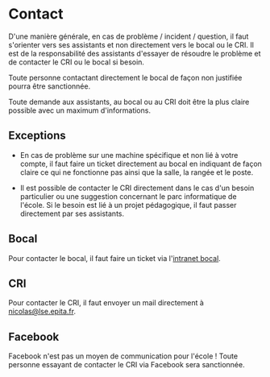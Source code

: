 # Contact

D'une manière générale, en cas de problème / incident / question, il faut
s'orienter vers ses assistants et non directement vers le bocal ou le CRI.
Il est de la responsabilité des assistants d'essayer de résoudre le
problème et de contacter le CRI ou le bocal si besoin.

Toute personne contactant directement le bocal de façon non justifiée pourra
être sanctionnée.

Toute demande aux assistants, au bocal ou au CRI doit être la plus claire
possible avec un maximum d'informations.

## Exceptions

 * En cas de problème sur une machine spécifique et non lié à votre compte,
il faut faire un ticket directement au bocal en indiquant de façon claire
ce qui ne fonctionne pas ainsi que la salle, la rangée et le poste.

 * Il est possible de contacter le CRI directement dans le cas d'un besoin
particulier ou une suggestion concernant le parc informatique de l'école. Si
le besoin est lié à un projet pédagogique, il faut passer directement par
ses assistants.

## Bocal

Pour contacter le bocal, il faut faire un ticket via
l'[intranet bocal](http://intra.bocal.org).

## CRI

Pour contacter le CRI, il faut envoyer un mail directement à
nicolas@lse.epita.fr.

## Facebook

Facebook n'est pas un moyen de communication pour l'école ! Toute personne
essayant de contacter le CRI via Facebook sera sanctionnée.
